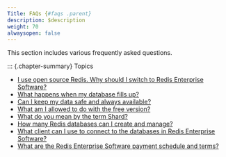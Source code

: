 ```yaml
---
Title: FAQs {#faqs .parent}
description: $description
weight: 70
alwaysopen: false
---
```

This section includes various frequently asked questions.

::: {.chapter-summary}
Topics

-   [I use open source Redis. Why should I switch to Redis Enterprise
    Software?](/redis-enterprise-documentation/faqs/i-use-open-source-redis-why-should-i-switch-to-redis-pack/)
-   [What happens when my database fills
    up?](/redis-enterprise-documentation/faqs/what-happens-when-my-database-fills-up)
-   [Can I keep my data safe and always
    available?](/redis-enterprise-documentation/faqs/can-i-keep-my-data-safe-and-always-available)
-   [What am I allowed to do with the free
    version?](/redis-enterprise-documentation/faqs/what-am-i-allowed-to-do-with-the-free-version)
-   [What do you mean by the term
    Shard?](/redis-enterprise-documentation/faqs/what-do-you-mean-by-the-term-shard)
-   [How many Redis databases can I create and
    manage?](/redis-enterprise-documentation/faqs/how-many-redis-databases-can-i-create-and-manage)
-   [What client can I use to connect to the databases in Redis
    Enterprise
    Software?](/redis-enterprise-documentation/faqs/what-client-can-i-use-to-connect-to-the-databases-in-redis-pack/)
-   [What are the Redis Enterprise Software payment schedule and
    terms?](/redis-enterprise-documentation/faqs/what-are-the-redis-pack-payment-schedule-and-terms/)

